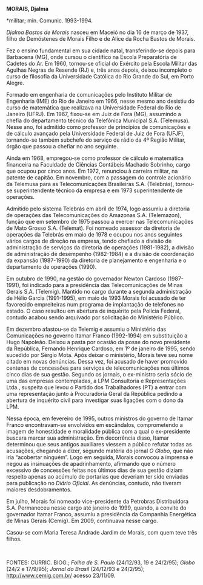 **MORAIS, Djalma**

\*militar; min. Comunic. 1993-1994.

*Djalma Bastos de Morais* nasceu em Maceió no dia 16 de março de 1937,
filho de Demóstenes de Morais Filho e de Alice da Rocha Bastos de
Morais.

Fez o ensino fundamental em sua cidade natal, transferindo-se depois
para Barbacena (MG), onde cursou o científico na Escola Preparatória de
Cadetes do Ar. Em 1960, tornou-se oficial do Exército pela Escola
Militar das Agulhas Negras de Resende (RJ) e, três anos depois, deixou
incompleto o curso de filosofia da Universidade Católica do Rio Grande
do Sul, em Porto Alegre.

Formado em engenharia de comunicações pelo Instituto Militar de
Engenharia (IME) do Rio de Janeiro em 1966, nesse mesmo ano desistiu do
curso de matemática que realizava na Universidade Federal do Rio de
Janeiro (UFRJ). Em 1967, fixou-se em Juiz de Fora (MG), assumindo a
chefia do departamento técnico da Telefônica Municipal S.A. (Telemusa).
Nesse ano, foi admitido como professor de princípios de comunicações e
de cálculo avançado pela Universidade Federal de Juiz de Fora (UFJF),
tornando-se também subchefe do serviço de rádio da 4ª Região Militar,
órgão que passou a chefiar no ano seguinte.

Ainda em 1968, empregou-se como professor de cálculo e matemática
financeira na Faculdade de Ciências Contábeis Machado Sobrinho, cargo
que ocupou por cinco anos. Em 1972, renunciou à carreira militar, na
patente de capitão. Em novembro, com a passagem do controle acionário da
Telemusa para as Telecomunicações Brasileiras S.A. (Telebrás), tornou-se
superintendente técnico da empresa e em 1973 superintendente de
operações.

Admitido pelo sistema Telebrás em abril de 1974, logo assumiu a
diretoria de operações das Telecomunicações do Amazonas S.A.
(Telemazon), função que em setembro de 1975 passou a exercer nas
Telecomunicações de Mato Grosso S.A. (Telemat). Foi nomeado assessor da
diretoria de operações da Telebrás em maio de 1978 e ocupou nos anos
seguintes vários cargos de direção na empresa, tendo chefiado a divisão
de administração de serviços da diretoria de operações (1981-1982), a
divisão de administração de desempenho (1982-1984) e a divisão de
coordenação da expansão (1987-1990) da diretoria de planejamento e
engenharia e o departamento de operações (1990).

Em outubro de 1990, na gestão do governador Newton Cardoso (1987-1991),
foi indicado para a presidência das Telecomunicações de Minas Gerais
S.A. (Telemig). Mantido no cargo durante a segunda administração de
Hélio Garcia (1991-1995), em maio de 1993 Morais foi acusado de ter
favorecido empreiteiras num programa de implantação de telefones no
estado. O caso resultou em abertura de inquérito pela Polícia Federal,
contudo acabou sendo arquivado por solicitação do Ministério Público.

Em dezembro afastou-se da Telemig e assumiu o Ministério das
Comunicações no governo Itamar Franco (1992-1994) em substituição a Hugo
Napoleão. Deixou a pasta por ocasião da posse do novo presidente da
República, Fernando Henrique Cardoso, em 1º de janeiro de 1995, sendo
sucedido por Sérgio Mota. Após deixar o ministério, Morais teve seu nome
citado em novas denúncias. Dessa vez, foi acusado de haver promovido
centenas de concessões para serviços de telecomunicações nos últimos
cinco dias de sua gestão. Segundo os jornais, o ex-ministro seria sócio
de uma das empresas contempladas, a LPM Consultoria e Representações
Ltda., suspeita que levou o Partido dos Trabalhadores (PT) a entrar com
uma representação junto à Procuradoria Geral da República pedindo a
abertura de inquérito civil para investigar suas ligações com o dono da
LPM.

Nessa época, em fevereiro de 1995, outros ministros do governo de Itamar
Franco encontravam-se envolvidos em escândalos, comprometendo a imagem
de honestidade e moralidade pública com a qual o ex-presidente buscara
marcar sua administração. Em decorrência disso, Itamar determinou que
seus antigos auxiliares viessem a público refutar todas as acusações,
chegando a dizer, segundo matéria do jornal *O Globo*, que não iria
“acobertar ninguém”. Logo em seguida, Morais convocou a imprensa e negou
as insinuações de apadrinhamento, afirmando que o número excessivo de
concessões feitas nos últimos dias de sua gestão diziam respeito apenas
ao acúmulo de portarias que deveriam ter sido enviadas para publicação
no *Diário Oficial*. As denúncias, contudo, não tiveram maiores
desdobramentos.

Em julho, Morais foi nomeado vice-presidente da Petrobras Distribuidora
S.A. Permaneceu nesse cargo até janeiro de 1999, quando, a convite do
governador Itamar Franco, assumiu a presidência da Companhia Energética
de Minas Gerais (Cemig). Em 2009, continuava nesse cargo.

Casou-se com Maria Teresa Andrade Jardim de Morais, com quem teve três
filhos.

 

FONTES: CURRIC. BIOG.; *Folha de S. Paulo* (24/12/93, 19 e 24/2/95);
*Globo* (24/2 e 17/9/95); *Jornal do Brasil* (24/12/93 e 24/2/95);
http://www.cemig.com.br/ acesso 23/11/09.
